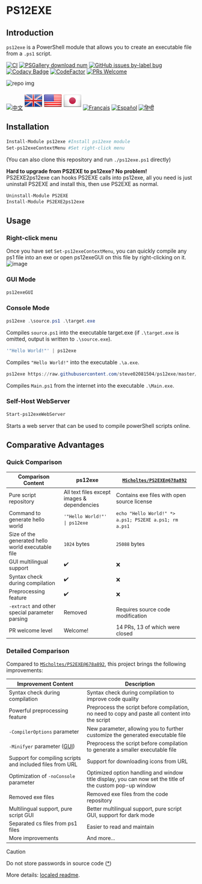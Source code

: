 # PS12EXE

## Introduction

`ps12exe` is a PowerShell module that allows you to create an executable file from a `.ps1` script.  

[![CI](https://github.com/steve02081504/ps12exe/actions/workflows/CI.yml/badge.svg)](https://github.com/steve02081504/ps12exe/actions/workflows/CI.yml)
[![PSGallery download num](https://img.shields.io/powershellgallery/dt/ps12exe)](https://www.powershellgallery.com/packages/ps12exe)
[![GitHub issues by-label bug](https://img.shields.io/github/issues/steve02081504/ps12exe/bug?label=bugs)](https://github.com/steve02081504/ps12exe/issues?q=is%3Aissue+is%3Aopen+label%3Abug)
[![Codacy Badge](https://app.codacy.com/project/badge/Grade/ecfd57f5f2eb4ac5bbcbcd525b454f99)](https://app.codacy.com/gh/steve02081504/ps12exe/dashboard?utm_source=gh&utm_medium=referral&utm_content=&utm_campaign=Badge_grade)
[![CodeFactor](https://www.codefactor.io/repository/github/steve02081504/ps12exe/badge/master)](https://www.codefactor.io/repository/github/steve02081504/ps12exe/overview/master)
[![PRs Welcome](https://img.shields.io/badge/PRs-welcome-brightgreen.svg)](http://makeapullrequest.com)

![repo img](https://repository-images.githubusercontent.com/729678966/3ed3f02f-c7c9-4a18-b1f5-255e667643b6)

[![中文](https://raw.githubusercontent.com/gosquared/flags/master/flags/flags/shiny/48/China.png)](./docs/README_CN.md)
[![English (United Kingdom)](https://raw.githubusercontent.com/gosquared/flags/master/flags/flags/shiny/48/United-Kingdom.png)](./docs/README_EN_UK.md)
[![English (United States)](https://raw.githubusercontent.com/gosquared/flags/master/flags/flags/shiny/48/United-States.png)](./docs/README_EN_US.md)
[![日本語](https://raw.githubusercontent.com/gosquared/flags/master/flags/flags/shiny/48/Japan.png)](./docs/README_JP.md)
[![Français](https://raw.githubusercontent.com/gosquared/flags/master/flags/flags/shiny/48/France.png)](./docs/README_FR.md)
[![Español](https://raw.githubusercontent.com/gosquared/flags/master/flags/flags/shiny/48/Spain.png)](./docs/README_ES.md)
[![हिन्दी](https://raw.githubusercontent.com/gosquared/flags/master/flags/flags/shiny/48/India.png)](./docs/README_HI.md)

## Installation

```powershell
Install-Module ps12exe #Install ps12exe module
Set-ps12exeContextMenu #Set right-click menu
```

(You can also clone this repository and run `./ps12exe.ps1` directly)

**Hard to upgrade from PS2EXE to ps12exe? No problem!**  
PS2EXE2ps12exe can hooks PS2EXE calls into ps12exe, all you need is just uninstall PS2EXE and install this, then use PS2EXE as normal.

```powershell
Uninstall-Module PS2EXE
Install-Module PS2EXE2ps12exe
```

## Usage

### Right-click menu

Once you have set `Set-ps12exeContextMenu`, you can quickly compile any ps1 file into an exe or open ps12exeGUI on this file by right-clicking on it.  
![image](https://github.com/steve02081504/ps12exe/assets/31927825/24e7caf7-2bd8-46aa-8e1d-ee6da44c2dcc)

### GUI Mode

```powershell
ps12exeGUI
```

### Console Mode

```powershell
ps12exe .\source.ps1 .\target.exe
```

Compiles `source.ps1` into the executable target.exe (if `.\target.exe` is omitted, output is written to `.\source.exe`).

```powershell
'"Hello World!"' | ps12exe
```

Compiles `"Hello World!"` into the executable `.\a.exe`.

```powershell
ps12exe https://raw.githubusercontent.com/steve02081504/ps12exe/master/src/GUI/Main.ps1
```

Compiles `Main.ps1` from the internet into the executable `.\Main.exe`.

### Self-Host WebServer

```powershell
Start-ps12exeWebServer
```

Starts a web server that can be used to compile powerShell scripts online.

## Comparative Advantages

### Quick Comparison

| Comparison Content | ps12exe | [`MScholtes/PS2EXE@678a892`](https://github.com/MScholtes/PS2EXE/tree/678a89270f4ef4b636b69db46b31e1b4e0a9e1c5) |
| --- | --- | --- |
| Pure script repository | All text files except images & dependencies | Contains exe files with open source license |
| Command to generate hello world | `'"Hello World!"' \| ps12exe` | `echo "Hello World!" *> a.ps1; PS2EXE a.ps1; rm a.ps1` |
| Size of the generated hello world executable file | `1024` bytes | `25088` bytes |
| GUI multilingual support | ✔️ | ❌ |
| Syntax check during compilation | ✔️ | ❌ |
| Preprocessing feature | ✔️ | ❌ |
| `-extract` and other special parameter parsing |  Removed | Requires source code modification |
| PR welcome level | Welcome! | 14 PRs, 13 of which were closed |

### Detailed Comparison

Compared to [`MScholtes/PS2EXE@678a892`](https://github.com/MScholtes/PS2EXE/tree/678a89270f4ef4b636b69db46b31e1b4e0a9e1c5), this project brings the following improvements:

| Improvement Content | Description |
| --- | --- |
| Syntax check during compilation | Syntax check during compilation to improve code quality |
| Powerful preprocessing feature | Preprocess the script before compilation, no need to copy and paste all content into the script |
| `-CompilerOptions` parameter | New parameter, allowing you to further customize the generated executable file |
| `-Minifyer` parameter ([GUI](https://github.com/5Noxi/PowerShell-Minifier)) | Preprocess the script before compilation to generate a smaller executable file |
| Support for compiling scripts and included files from URL | Support for downloading icons from URL |
| Optimization of `-noConsole` parameter | Optimized option handling and window title display, you can now set the title of the custom pop-up window |
| Removed exe files | Removed exe files from the code repository |
| Multilingual support, pure script GUI | Better multilingual support, pure script GUI, support for dark mode |
| Separated cs files from ps1 files | Easier to read and maintain |
| More improvements | And more... |

> [!CAUTION]
> Do not store passwords in source code ([*](https://github.com/5Noxi/ps12exe/blob/master/docs/README_EN_US.md#password-security))

More details: [localed readme](https://github.com/5Noxi/ps12exe/blob/master/docs/README_EN_US.md).
